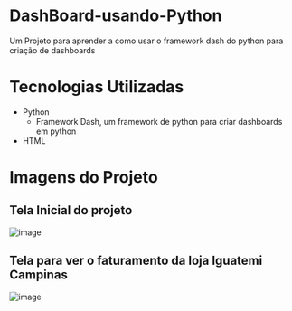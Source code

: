 # DashBoard-usando-Python
Um Projeto para aprender a como usar o framework dash do python para criação de dashboards

# Tecnologias Utilizadas

- Python
  - Framework Dash, um framework de python para criar dashboards em python
- HTML

# Imagens do Projeto

## Tela Inicial do projeto

![image](https://user-images.githubusercontent.com/86581876/175321650-57bdd428-63fd-46c4-8cfe-9fb899ff94b0.png)

## Tela para ver o faturamento da loja Iguatemi Campinas

![image](https://user-images.githubusercontent.com/86581876/175321772-07112530-29aa-4aeb-9be9-d2b4e881edfa.png)
